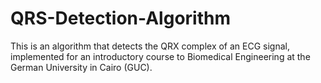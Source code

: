 # QRS-Detection-Algorithm

This is an algorithm that detects the QRX complex of an ECG signal, implemented for an introductory course to Biomedical Engineering at the German University in Cairo (GUC).
